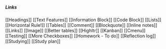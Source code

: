 ##### Links

[[Headings]]
[[Text Features]]
[[Information Block]]
[[Code Block]]
[[Lists]]
[[Horizontal Rule!]]
[[Tables]]
[[Comment]]
[[Blockquote]]
[[Inline notes]]
[[Links]]
[[Image]]
[[Better tables]]
[[Highltr]]
[[Kanban]]
[[Cmenu]]
[[Testing]]
[[More Checkboxes]]
[[Homework - To do]] 
[[Reflection log]] 
[[Studying]]
[[Study plan]]